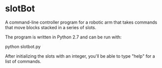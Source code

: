 # slotBot

A command-line controller program for a robotic arm that takes commands that move blocks stacked in a series of slots.

The program is written in Python 2.7 and can be run with:

python slotbot.py

After initializing the slots with an integer, you'll be able to type "help" for a list of commands.